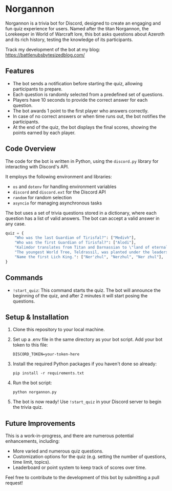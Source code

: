 # Norgannon

Norgannon is a trivia bot for Discord, designed to create an engaging and fun quiz experience for users. Named after the titan Norgannon, the Lorekeeper in World of Warcraft lore, this bot asks questions about Azeroth and its rich history, testing the knowledge of its participants.

Track my development of the bot at my blog: https://battlenubsbytesizedblog.com/

## Features

- The bot sends a notification before starting the quiz, allowing participants to prepare.
- Each question is randomly selected from a predefined set of questions.
- Players have 10 seconds to provide the correct answer for each question.
- The bot awards 1 point to the first player who answers correctly.
- In case of no correct answers or when time runs out, the bot notifies the participants.
- At the end of the quiz, the bot displays the final scores, showing the points earned by each player.

## Code Overview

The code for the bot is written in Python, using the `discord.py` library for interacting with Discord's API.

It employs the following environment and libraries:

- `os` and `dotenv` for handling environment variables
- `discord` and `discord.ext` for the Discord API
- `random` for random selection
- `asyncio` for managing asynchronous tasks

The bot uses a set of trivia questions stored in a dictionary, where each question has a list of valid answers. The bot can accept a valid answer in any case.

```python
quiz = {
    "Who was the last Guardian of Tirisfal?": ["Medivh"],
    "Who was the first Guardian of Tirisfal?": ["Alodi"],
    "Kalimdor translates from Titan and Darnassian to \"land of eternal ____.\"": ["starlight"],
    "The youngest World Tree, Teldrassil, was planted under the leadership of Archdruid ____.": ["Fandral Staghelm", "Fandral", "Staghelm"],
    "Name the first Lich King.": ["Ner'zhul", "Nerzhul", "Ner zhul"],
}
```

## Commands

- `!start_quiz`: This command starts the quiz. The bot will announce the beginning of the quiz, and after 2 minutes it will start posing the questions.

## Setup & Installation

1. Clone this repository to your local machine.

2. Set up a .env file in the same directory as your bot script. Add your bot token to this file:

    ```
    DISCORD_TOKEN=your-token-here
    ```

3. Install the required Python packages if you haven't done so already:

    ```
    pip install -r requirements.txt
    ```

4. Run the bot script:

    ```
    python norgannon.py
    ```

5. The bot is now ready! Use `!start_quiz` in your Discord server to begin the trivia quiz.

## Future Improvements

This is a work-in-progress, and there are numerous potential enhancements, including:

- More varied and numerous quiz questions.
- Customization options for the quiz (e.g. setting the number of questions, time limit, topics).
- Leaderboard or point system to keep track of scores over time.

Feel free to contribute to the development of this bot by submitting a pull request!
